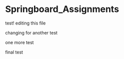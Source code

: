# Springboard_Assignments

test! editing this file

changing for another test

one more test

final test